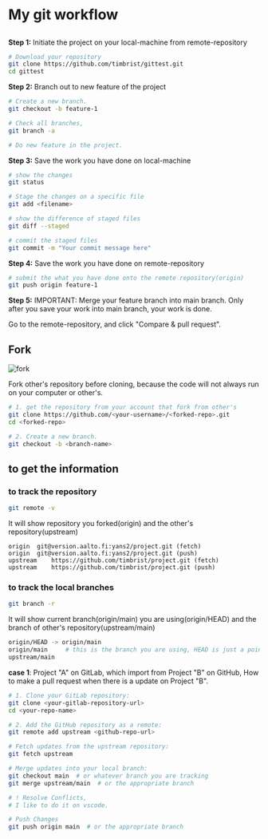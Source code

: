 # My git workflow


## 

**Step 1:** Initiate the project on your local-machine from remote-repository
```bash
# Download your repository
git clone https://github.com/timbrist/gittest.git
cd gittest
```

**Step 2:** Branch out to new feature of the project

```bash
# Create a new branch.
git checkout -b feature-1

# Check all branches, 
git branch -a

# Do new feature in the project.
```

**Step 3:** Save the work you have done on local-machine

```bash
# show the changes
git status

# Stage the changes on a specific file 
git add <filename>

# show the difference of staged files
git diff --staged

# commit the staged files
git commit -m "Your commit message here"
```

**Step 4:** Save the work you have done on remote-repository
```bash
# submit the what you have done onto the remote repository(origin)
git push origin feature-1
```

**Step 5:** IMPORTANT: Merge your feature branch into main branch.
Only after you save your work into main branch, your work is done.

Go to the remote-repository, and click "Compare & pull request".


## Fork
![fork](https://timbrist.github.io/workflow/fork.png)

Fork other's repository before cloning, because the code will not always run on your computer or other's. 
```bash
# 1. get the repository from your account that fork from other's 
git clone https://github.com/<your-username>/<forked-repo>.git
cd <forked-repo>

# 2. Create a new branch.
git checkout -b <branch-name>
```



## to get the information

### to track the repository

```bash
git remote -v
```
It will show repository you forked(origin) and the other's repository(upstream)
```
origin	git@version.aalto.fi:yans2/project.git (fetch)
origin	git@version.aalto.fi:yans2/project.git (push)
upstream	https://github.com/timbrist/project.git (fetch)
upstream	https://github.com/timbrist/project.git (push)
```

### to track the local branches 

```bash
git branch -r
```
It will show current branch(origin/main) you are using(origin/HEAD) 
and the branch of other's repository(upstream/main)
```bash
origin/HEAD -> origin/main
origin/main     # this is the branch you are using, HEAD is just a pointer(like c/c++).
upstream/main
```

**case 1**: 
Project "A" on GitLab, which import from Project "B" on GitHub,
How to make a pull request when there is a update on Project "B". 


```bash
# 1. Clone your GitLab repository:
git clone <your-gitlab-repository-url>
cd <your-repo-name>

# 2. Add the GitHub repository as a remote:
git remote add upstream <github-repo-url>

# Fetch updates from the upstream repository:
git fetch upstream

# Merge updates into your local branch:
git checkout main  # or whatever branch you are tracking
git merge upstream/main  # or the appropriate branch

# ! Resolve Conflicts, 
# I like to do it on vscode. 

# Push Changes
git push origin main  # or the appropriate branch

```